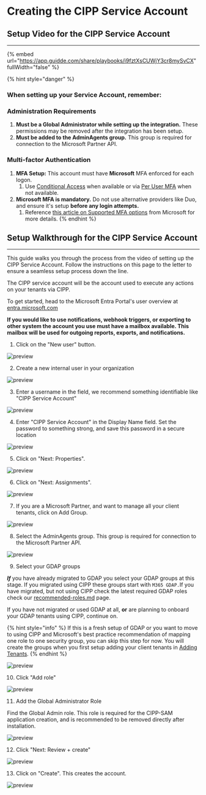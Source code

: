 # Creating the CIPP Service Account

## Setup Video for the CIPP Service Account

***

{% embed url="https://app.guidde.com/share/playbooks/i9fztXsCUWjY3cr8mySvCX" fullWidth="false" %}

{% hint style="danger" %}
### When setting up your Service Account, remember:

### Administration Requirements

1. **Must be a Global Administrator while setting up the integration.** These permissions may be removed after the integration has been setup.
2. **Must be added to the AdminAgents group.** This group is required for connection to the Microsoft Partner API.

### Multi-factor Authentication

1. **MFA Setup:** This account must have **Microsoft** MFA enforced for each logon.
   1. Use [Conditional Access](../installation/conditionalaccess.md) when available or via [Per User MFA](https://account.activedirectory.windowsazure.com/UserManagement/MultifactorVerification.aspx) when not available.
2. **Microsoft MFA is mandatory.** Do not use alternative providers like Duo, and ensure it's setup **before any login attempts.**
   1. Reference [this article on Supported MFA options](https://learn.microsoft.com/en-us/partner-center/security/partner-security-requirements-mandating-mfa#supported-mfa-options) from Microsoft for more details.
{% endhint %}

## Setup Walkthrough for the CIPP Service Account

***

This guide walks you through the process from the video of setting up the CIPP Service Account. Follow the instructions on this page to the letter to ensure a seamless setup process down the line.

The CIPP service account will be the account used to execute any actions on your tenants via CIPP.&#x20;

To get started, head to the Microsoft Entra Portal's user overview at [entra.microsoft.com](https://entra.microsoft.com/)

**If you would like to use notifications, webhook triggers, or exporting to other system the account you use must have a mailbox available. This mailbox will be used for outgoing reports, exports, and notifications.**&#x20;

1. Click on the "New user" button.

![preview](https://storage.app.guidde.com/v0/b/guidde-production.appspot.com/o/quickguiddeScreenshots%2FIEPB08VSavefFaCa9OSp3Y87aGu1%2Fi9fztXsCUWjY3cr8mySvCX%2Fv5BfyGiEY4FqmbqxRCymsD_doc.png?alt=media\&token=ad9a3831-cec6-4244-b5f4-f90d08ae87ea\&time=Fri%20Jul%2026%202024%2021:57:39%20GMT-0400%20\(Eastern%20Daylight%20Time\))

2. Create a new internal user in your organization

![preview](https://storage.app.guidde.com/v0/b/guidde-production.appspot.com/o/quickguiddeScreenshots%2FIEPB08VSavefFaCa9OSp3Y87aGu1%2Fi9fztXsCUWjY3cr8mySvCX%2FsTTkLSePkCmuzgTg9nFYvJ_doc.png?alt=media\&token=2017aff5-ecc2-4030-ba90-9b955a14ec97\&time=Fri%20Jul%2026%202024%2021:57:44%20GMT-0400%20\(Eastern%20Daylight%20Time\))

3. Enter a username in the field, we recommend something identifiable like "CIPP Service Account"

![preview](https://storage.app.guidde.com/v0/b/guidde-production.appspot.com/o/quickguiddeScreenshots%2FIEPB08VSavefFaCa9OSp3Y87aGu1%2Fi9fztXsCUWjY3cr8mySvCX%2Fmp4FiwSvkpKyfKgcbQ3Ac9_doc.png?alt=media\&token=eda4079d-869a-40bd-8a0f-2c436806be3e\&time=Fri%20Jul%2026%202024%2021:57:46%20GMT-0400%20\(Eastern%20Daylight%20Time\))

4. Enter "CIPP Service Account" in the Display Name field. Set the password to something strong, and save this password in a secure location

![preview](https://storage.app.guidde.com/v0/b/guidde-production.appspot.com/o/quickguiddeScreenshots%2FIEPB08VSavefFaCa9OSp3Y87aGu1%2Fi9fztXsCUWjY3cr8mySvCX%2FhLEJyFsy7Dxs69tcJkYt4p_doc.png?alt=media\&token=216ec97e-b904-4dcb-8a4c-1f359ae5fc91\&time=Fri%20Jul%2026%202024%2021:57:47%20GMT-0400%20\(Eastern%20Daylight%20Time\))

5. Click on "Next: Properties".

![preview](https://storage.app.guidde.com/v0/b/guidde-production.appspot.com/o/quickguiddeScreenshots%2FIEPB08VSavefFaCa9OSp3Y87aGu1%2Fi9fztXsCUWjY3cr8mySvCX%2FreEjqnr9Xp15EZ3UPq6ZVJ_doc.png?alt=media\&token=acee15fa-1072-459a-ac97-77c4fb8e30bd\&time=Fri%20Jul%2026%202024%2021:57:49%20GMT-0400%20\(Eastern%20Daylight%20Time\))

6. Click on "Next: Assignments".

![preview](https://storage.app.guidde.com/v0/b/guidde-production.appspot.com/o/quickguiddeScreenshots%2FIEPB08VSavefFaCa9OSp3Y87aGu1%2Fi9fztXsCUWjY3cr8mySvCX%2FeY6Qmd985ryQ1gDMCLiL86_doc.png?alt=media\&token=a8fddef5-d5be-4419-9d9c-582385be0847\&time=Fri%20Jul%2026%202024%2021:57:50%20GMT-0400%20\(Eastern%20Daylight%20Time\))

7. If you are a Microsoft Partner, and want to manage all your client tenants, click on Add Group.

![preview](https://storage.app.guidde.com/v0/b/guidde-production.appspot.com/o/quickguiddeScreenshots%2FIEPB08VSavefFaCa9OSp3Y87aGu1%2Fi9fztXsCUWjY3cr8mySvCX%2FpwCpPxMXQuSwM9V8e6hVGi_doc.png?alt=media\&token=9cb5bf0c-a093-4610-a099-a9e15f163f78\&time=Fri%20Jul%2026%202024%2021:57:51%20GMT-0400%20\(Eastern%20Daylight%20Time\))

8. Select the AdminAgents group. This group is required for connection to the Microsoft Partner API.

![preview](https://storage.app.guidde.com/v0/b/guidde-production.appspot.com/o/quickguiddeScreenshots%2FIEPB08VSavefFaCa9OSp3Y87aGu1%2Fi9fztXsCUWjY3cr8mySvCX%2FpZSBZsEEMGeyHRon7PjrnM_doc.png?alt=media\&token=790a804e-52cf-4f8e-b6cc-b1caace518cd\&time=Fri%20Jul%2026%202024%2021:57:59%20GMT-0400%20\(Eastern%20Daylight%20Time\))

9. Select your GDAP groups

_**If**_ you have already migrated to GDAP you select your GDAP groups at this stage. If you migrated using CIPP these groups start with `M365 GDAP.`If you have migrated, but not using CIPP check the latest required GDAP roles check our [recommended-roles.md](recommended-roles.md "mention") page.

If you have not migrated or used GDAP at all, **or** are planning to onboard your GDAP tenants using CIPP, continue on.

{% hint style="info" %}
If this is a fresh setup of GDAP or you want to move to using CIPP and Microsoft's best practice recommendation of mapping one role to one security group, you can skip this step for now. You will create the groups when you first setup adding your client tenants in [Adding Tenants](../installation/adding-tenants-and-consenting-the-cipp-sam-application.md).
{% endhint %}

![preview](https://storage.app.guidde.com/v0/b/guidde-production.appspot.com/o/quickguiddeScreenshots%2FIEPB08VSavefFaCa9OSp3Y87aGu1%2Fi9fztXsCUWjY3cr8mySvCX%2FohuBSMhxAWuhe35TnuLP9o_doc.png?alt=media\&token=fcdc99db-ea70-46bb-8276-1a21d659948e\&time=Fri%20Jul%2026%202024%2021:58:00%20GMT-0400%20\(Eastern%20Daylight%20Time\))

10. Click "Add role"

![preview](https://storage.app.guidde.com/v0/b/guidde-production.appspot.com/o/quickguiddeScreenshots%2FIEPB08VSavefFaCa9OSp3Y87aGu1%2Fi9fztXsCUWjY3cr8mySvCX%2FrNKg3zxDF4cCxMzhGPHRfT_doc.png?alt=media\&token=eee64997-0439-4965-ad41-c8a89d343d36\&time=Fri%20Jul%2026%202024%2021:58:01%20GMT-0400%20\(Eastern%20Daylight%20Time\))

11. Add the Global Administrator Role

Find the Global Admin role. This role is required for the CIPP-SAM application creation, and is recommended to be removed directly after installation.

![preview](https://storage.app.guidde.com/v0/b/guidde-production.appspot.com/o/quickguiddeScreenshots%2FIEPB08VSavefFaCa9OSp3Y87aGu1%2Fi9fztXsCUWjY3cr8mySvCX%2FpqpK88ZAo9i5iijFyHjy6u_doc.png?alt=media\&token=8e954768-0be0-4dd0-8da1-1b0063fdd1e0\&time=Fri%20Jul%2026%202024%2021:58:01%20GMT-0400%20\(Eastern%20Daylight%20Time\))

12. Click "Next: Review + create"

![preview](https://storage.app.guidde.com/v0/b/guidde-production.appspot.com/o/quickguiddeScreenshots%2FIEPB08VSavefFaCa9OSp3Y87aGu1%2Fi9fztXsCUWjY3cr8mySvCX%2FpnRtZ7vUas2492Hrzv5Fnr_doc.png?alt=media\&token=b193f7ba-8881-44ad-8df1-1d42001ec558\&time=Fri%20Jul%2026%202024%2021:58:01%20GMT-0400%20\(Eastern%20Daylight%20Time\))

13. Click on "Create". This creates the account.

![preview](https://storage.app.guidde.com/v0/b/guidde-production.appspot.com/o/quickguiddeScreenshots%2FIEPB08VSavefFaCa9OSp3Y87aGu1%2Fi9fztXsCUWjY3cr8mySvCX%2FdBdzTWoKBR8LRgmQYnAWFK_doc.png?alt=media\&token=2fb657ce-f9c5-47bc-8dfc-d6e71a4f11a3\&time=Fri%20Jul%2026%202024%2021:58:02%20GMT-0400%20\(Eastern%20Daylight%20Time\))
